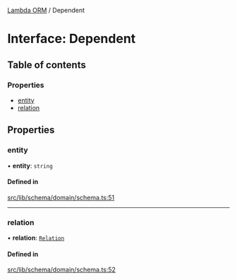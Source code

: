 [Lambda ORM](../README.md) / Dependent

# Interface: Dependent

## Table of contents

### Properties

- [entity](Dependent.md#entity)
- [relation](Dependent.md#relation)

## Properties

### entity

• **entity**: `string`

#### Defined in

[src/lib/schema/domain/schema.ts:51](https://github.com/FlavioLionelRita/lambdaorm-base/blob/876940c/src/lib/schema/domain/schema.ts#L51)

___

### relation

• **relation**: [`Relation`](Relation.md)

#### Defined in

[src/lib/schema/domain/schema.ts:52](https://github.com/FlavioLionelRita/lambdaorm-base/blob/876940c/src/lib/schema/domain/schema.ts#L52)
